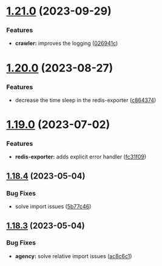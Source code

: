 # [1.21.0](https://github.com/ghorbani-mohammad/Crawler-Framework/compare/v1.20.0...v1.21.0) (2023-09-29)


### Features

* **crawler:** improves the logging ([026941c](https://github.com/ghorbani-mohammad/Crawler-Framework/commit/026941c78024b9061f332c300b3a7a430fc94f4f))



# [1.20.0](https://github.com/ghorbani-mohammad/Crawler-Framework/compare/v1.19.0...v1.20.0) (2023-08-27)


### Features

* decrease the time sleep in the redis-exporter ([c864374](https://github.com/ghorbani-mohammad/Crawler-Framework/commit/c86437497b41a3ed1bb56cddcdba4db958582ed0))



# [1.19.0](https://github.com/ghorbani-mohammad/Crawler-Framework/compare/v1.18.4...v1.19.0) (2023-07-02)


### Features

* **redis-exporter:** adds explicit error handler ([fc31f09](https://github.com/ghorbani-mohammad/Crawler-Framework/commit/fc31f09969e2e44757d5651ae46f5e658a712824))



## [1.18.4](https://github.com/ghorbani-mohammad/Crawler-Framework/compare/v1.18.3...v1.18.4) (2023-05-04)


### Bug Fixes

* solve import issues ([5b77c46](https://github.com/ghorbani-mohammad/Crawler-Framework/commit/5b77c466009de8975519d48a30e9f5eda52bd9f5))



## [1.18.3](https://github.com/ghorbani-mohammad/Crawler-Framework/compare/v1.18.2...v1.18.3) (2023-05-04)


### Bug Fixes

* **agency:** solve relative import issues ([ac8c6c1](https://github.com/ghorbani-mohammad/Crawler-Framework/commit/ac8c6c106b2d290c9f1731daabcb8cc17069bcf7))



